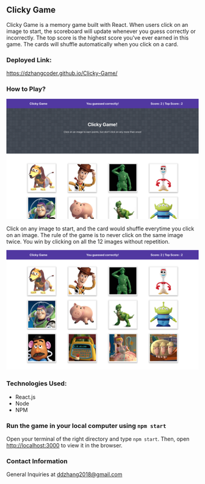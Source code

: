 ## Clicky Game

Clicky Game is a memory game built with React. When users click on an image to start, the scoreboard will update whenever you guess correctly or incorrectly. The top score is the highest score you've ever earned in this game. The cards will shuffle automatically when you click on a card. 

### Deployed Link: 
https://dzhangcoder.github.io/Clicky-Game/

### How to Play?
![CG1](CG1.png)

Click on any image to start, and the card would shuffle everytime you click on an image. The rule of the game is to never click on the same image twice. You win by clicking on all the 12 images without repetition. 

![CG2](CG2.png)

### Technologies Used:
- React.js 
- Node
- NPM

### Run the game in your local computer using `npm start`

Open your terminal of the right directory and type `npm start`. 
Then, open [http://localhost:3000](http://localhost:3000) to view it in the browser.

### Contact Information

General Inquiries at ddzhang2018@gmail.com

